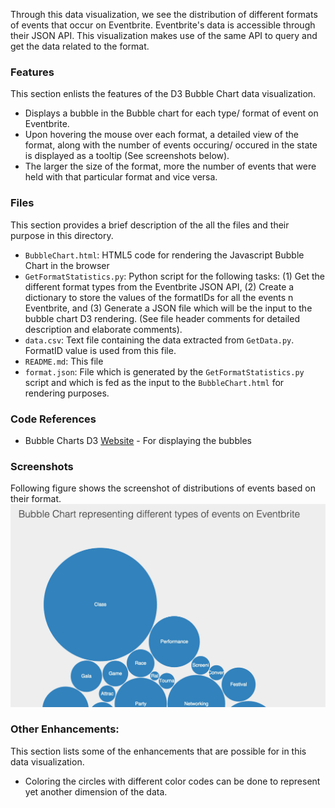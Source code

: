 Through this data visualization, we see the distribution of different formats of events that occur on Eventbrite. Eventbrite's data is accessible through their JSON API. This visualization makes use of the same API to query and get the data related to the format. 

### Features
This section enlists the features of the D3 Bubble Chart data visualization. 
* Displays a bubble in the Bubble chart for each type/ format of event on Eventbrite.
* Upon hovering the mouse over each format, a detailed view of the format, along with the number of events occuring/ occured in the state is displayed as a tooltip (See screenshots below).
* The larger the size of the format, more the number of events that were held with that particular format and vice versa.

### Files
This section provides a brief description of the all the files and their purpose in this directory. 
* `BubbleChart.html`: HTML5 code for rendering the Javascript Bubble Chart in the browser
* `GetFormatStatistics.py`: Python script for the following tasks: (1) Get the different format types from the Eventbrite JSON API, (2) Create a dictionary to store the values of the formatIDs for all the events n Eventbrite, and (3) Generate a JSON file which will be the input to the bubble chart D3 rendering.  (See file header  comments for detailed description and elaborate comments).
* `data.csv`: Text file containing the data extracted from `GetData.py`. FormatID value is used from this file. 
* `README.md`: This file
* `format.json`: File which is generated by the `GetFormatStatistics.py` script and which is fed as the input to the `BubbleChart.html` for rendering purposes.

### Code References
* Bubble Charts D3 [Website](http://bl.ocks.org/mbostock/4063269) - For displaying the bubbles

### Screenshots 
Following figure shows the screenshot of distributions of events based on their format. 
  ![My image](https://github.com/vanshady/Eventbrite_Data_Vis/blob/master/images%2FBubbleChart.png)
 

### Other Enhancements: 
 This section lists some of the enhancements that are possible for in this data visualization. 
 * Coloring the circles with different color codes can be done to represent yet another dimension of the data.
